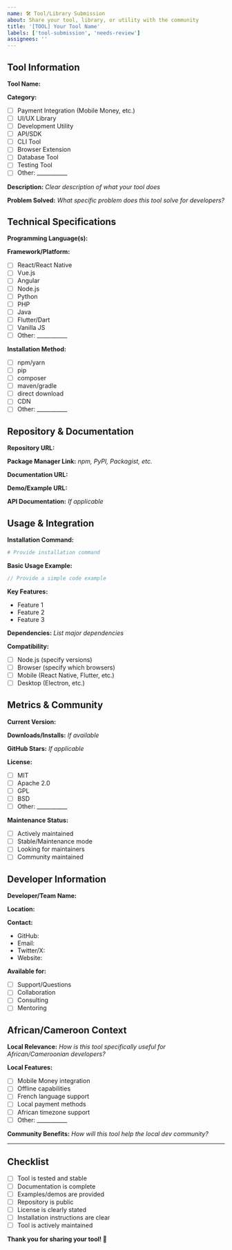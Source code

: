 ```yaml
---
name: 🛠️ Tool/Library Submission
about: Share your tool, library, or utility with the community
title: '[TOOL] Your Tool Name'
labels: ['tool-submission', 'needs-review']
assignees: ''
---
```


## Tool Information

**Tool Name:** 

**Category:**
- [ ] Payment Integration (Mobile Money, etc.)
- [ ] UI/UX Library
- [ ] Development Utility
- [ ] API/SDK
- [ ] CLI Tool
- [ ] Browser Extension
- [ ] Database Tool
- [ ] Testing Tool
- [ ] Other: ___________

**Description:** 
*Clear description of what your tool does*

**Problem Solved:** 
*What specific problem does this tool solve for developers?*

## Technical Specifications

**Programming Language(s):**

**Framework/Platform:**
- [ ] React/React Native
- [ ] Vue.js
- [ ] Angular
- [ ] Node.js
- [ ] Python
- [ ] PHP
- [ ] Java
- [ ] Flutter/Dart
- [ ] Vanilla JS
- [ ] Other: ___________

**Installation Method:**
- [ ] npm/yarn
- [ ] pip
- [ ] composer
- [ ] maven/gradle
- [ ] direct download
- [ ] CDN
- [ ] Other: ___________

## Repository & Documentation

**Repository URL:** 

**Package Manager Link:** 
*npm, PyPI, Packagist, etc.*

**Documentation URL:** 

**Demo/Example URL:** 

**API Documentation:** 
*If applicable*

## Usage & Integration

**Installation Command:**
```bash
# Provide installation command
```

**Basic Usage Example:**
```javascript
// Provide a simple code example
```

**Key Features:**
- Feature 1
- Feature 2
- Feature 3

**Dependencies:** 
*List major dependencies*

**Compatibility:**
- [ ] Node.js (specify versions)
- [ ] Browser (specify which browsers)
- [ ] Mobile (React Native, Flutter, etc.)
- [ ] Desktop (Electron, etc.)

## Metrics & Community

**Current Version:** 

**Downloads/Installs:** 
*If available*

**GitHub Stars:** 
*If applicable*

**License:** 
- [ ] MIT
- [ ] Apache 2.0
- [ ] GPL
- [ ] BSD
- [ ] Other: ___________

**Maintenance Status:**
- [ ] Actively maintained
- [ ] Stable/Maintenance mode
- [ ] Looking for maintainers
- [ ] Community maintained

## Developer Information

**Developer/Team Name:** 

**Location:** 

**Contact:**
- GitHub: 
- Email: 
- Twitter/X: 
- Website: 

**Available for:**
- [ ] Support/Questions
- [ ] Collaboration
- [ ] Consulting
- [ ] Mentoring

## African/Cameroon Context

**Local Relevance:** 
*How is this tool specifically useful for African/Cameroonian developers?*

**Local Features:**
- [ ] Mobile Money integration
- [ ] Offline capabilities
- [ ] French language support
- [ ] Local payment methods
- [ ] African timezone support
- [ ] Other: ___________

**Community Benefits:** 
*How will this tool help the local dev community?*

---

## Checklist

- [ ] Tool is tested and stable
- [ ] Documentation is complete
- [ ] Examples/demos are provided
- [ ] Repository is public
- [ ] License is clearly stated
- [ ] Installation instructions are clear
- [ ] Tool is actively maintained

**Thank you for sharing your tool! 🔧**
